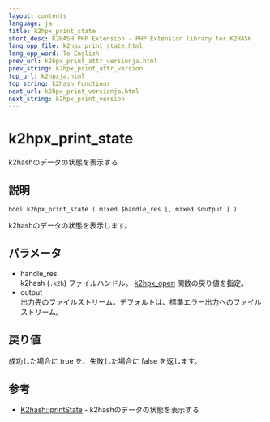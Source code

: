 ```yaml
---
layout: contents
language: ja
title: k2hpx_print_state
short_desc: K2HASH PHP Extension - PHP Extension library for K2HASH
lang_opp_file: k2hpx_print_state.html
lang_opp_word: To English
prev_url: k2hpx_print_attr_versionja.html
prev_string: k2hpx_print_attr_version
top_url: k2hpxja.html
top_string: k2hash Functions
next_url: k2hpx_print_versionja.html
next_string: k2hpx_print_version
---
```


# k2hpx_print_state
k2hashのデータの状態を表示する

## 説明

```
bool k2hpx_print_state ( mixed $handle_res [, mixed $output ] )
```

k2hashのデータの状態を表示します。 

## パラメータ
- handle_res  
k2hash (`.k2h`) ファイルハンドル。 [k2hpx_open](k2hpx_openja.html) 関数の戻り値を指定。
- output  
出力先のファイルストリーム。デフォルトは、標準エラー出力へのファイルストリーム。

## 戻り値
成功した場合に true を、失敗した場合に false を返します。

## 参考
- [K2hash::printState](k2h_printstateja.html) - k2hashのデータの状態を表示する
